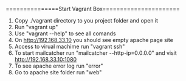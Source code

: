 ===============Start Vagrant Box======================
1. Copy ./vagrant directory to you project folder and open it
2. Run "vagrant up"
3. Use "vagrant --help" to see all comands
4. On http://192.168.33.10 you should see empty apache page site
5. Access to virual machime run "vagrant ssh"
7. To start mailcatcher run "mailcatcher --http-ip=0.0.0.0" and visit http://192.168.33.10:1080 
8. To see apache error log run "error"
9. Go to apache site folder run "web" 
